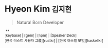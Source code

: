 Hyeon Kim <small>김지현</small>
========
> Natural Born Developer

<small>
<a class="fa fa-lg fa-github" href="https://github.com/simnalamburt"></a>
<a class="fa fa-lg fa-facebook-official" href="https://www.facebook.com/simnalamburt"></a>
<a class="fa fa-lg fa-twitter" href="https://twitter.com/simnalamburt"></a>
&nbsp;*<simnalamburt@gmail.com>*
<br>
[keybase] | [gem] | [npm] | [Speaker Deck]<br>
[한국 러스트 사용자 그룹][rustkr] | [한국 하스켈 모임][haskellkr]<br>
</small>

[keybase]: https://keybase.io/simnalamburt
[gem]: https://rubygems.org/profiles/simnalamburt
[npm]: https://www.npmjs.com/~simnalamburt
[Speaker Deck]: https://speakerdeck.com/simnalamburt
[rustkr]: http://rust-kr.org
[haskellkr]: http://haskell.kr
